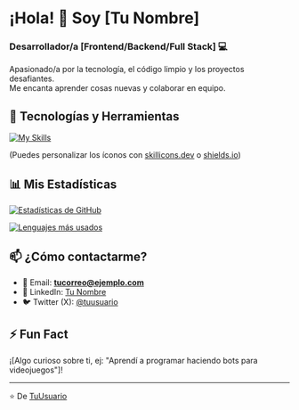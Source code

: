 
# ¡Hola! 👋 Soy [Tu Nombre] 

### Desarrollador/a [Frontend/Backend/Full Stack] 💻

Apasionado/a por la tecnología, el código limpio y los proyectos desafiantes.  
Me encanta aprender cosas nuevas y colaborar en equipo.  

## 🔧 Tecnologías y Herramientas  

[![My Skills](https://skillicons.dev/icons?i=js,html,css,wasm)](https://skillicons.dev)

(Puedes personalizar los íconos con [skillicons.dev](https://skillicons.dev) o [shields.io](https://shields.io))  

## 📊 Mis Estadísticas  

[![Estadísticas de GitHub](https://github-readme-stats.vercel.app/api?username=TuUsuario&show_icons=true&theme=radical)](https://github.com/TuUsuario)  

[![Lenguajes más usados](https://github-readme-stats.vercel.app/api/top-langs/?username=TuUsuario&layout=compact&theme=radical)](https://github.com/TuUsuario)  

## 📫 ¿Cómo contactarme?  

- 📧 Email: **tucorreo@ejemplo.com**  
- 💼 LinkedIn: [Tu Nombre](https://linkedin.com/in/tuperfil)  
- 🐦 Twitter (X): [@tuusuario](https://twitter.com/tuusuario)  

## ⚡ Fun Fact  

¡[Algo curioso sobre ti, ej: "Aprendí a programar haciendo bots para videojuegos"]!  

---

⭐️ De [TuUsuario](https://github.com/TuUsuario)
<!--
**matti434/matti434** is a ✨ _special_ ✨ repository because its `README.md` (this file) appears on your GitHub profile.

Here are some ideas to get you started:

- 🔭 I’m currently working on ...
- 🌱 I’m currently learning ...
- 👯 I’m looking to collaborate on ...
- 🤔 I’m looking for help with ...
- 💬 Ask me about ...
- 📫 How to reach me: ...
- 😄 Pronouns: ...
- ⚡ Fun fact: ...
-->
